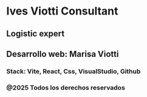 # Ives Viotti Consultant

## Logistic expert

## Desarrollo web: Marisa Viotti

### Stack: Vite, React, Css, VisualStudio, Github

### @2025 Todos los derechos reservados
